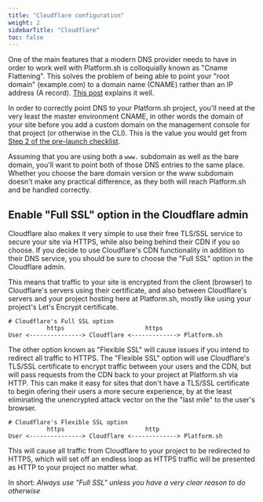 ```yaml
---
title: "Cloudflare configuration"
weight: 2
sidebarTitle: "Cloudflare"
toc: false
---
```


One of the main features that a modern DNS provider needs to have in order to work well with Platform.sh is colloquially known as "Cname Flattening".  This solves the problem of being able to point your "root domain" (example.com) to a domain name (CNAME) rather than an IP address (A record).  [This post](https://blog.cloudflare.com/introducing-CNAME-flattening-rfc-compliant-cnames-at-a-domains-root/) explains it well.

In order to correctly point DNS to your Platform.sh project, you'll need at the very least the master environment CNAME, in other words the domain of your site before you add a custom domain on the management console for that project (or otherwise in the CLI).  This is the value you would get from [Step 2 of the pre-launch checklist](/golive/checklist/).

Assuming that you are using both a `www.` subdomain as well as the bare domain, you'll want to point both of those DNS entries to the same place. Whether you choose the bare domain version or the www subdomain doesn't make any practical difference, as they both will reach Platform.sh and be handled correctly.

## Enable "Full SSL" option in the Cloudflare admin

Cloudflare also makes it very simple to use their free TLS/SSL service to secure your site via HTTPS, while also being behind their CDN if you so choose.  If you decide to use Cloudflare's CDN functionality in addition to their DNS service, you should be sure to choose the "Full SSL" option in the Cloudflare admin.

This means that traffic to your site is encrypted from the client (browser) to Cloudflare's servers using their certificate, and also between Cloudflare's servers and your project hosting here at Platform.sh, mostly like using your project's Let's Encrypt certificate.

```text
# Cloudflare's Full SSL option
		   https                       https
User <---------------> Cloudflare <-------------> Platform.sh
```

The other option known as "Flexible SSL" will cause issues if you intend to redirect all traffic to HTTPS.  The "Flexible SSL" option will use Cloudflare's TLS/SSL certificate to encrypt traffic between your users and the CDN, but will pass requests from the CDN back to your project at Platform.sh via HTTP.  This can make it easy for sites that don't have a TLS/SSL certificate to begin ofering their users a more secure experience, by at the least eliminating the unencrypted attack vector on the the "last mile" to the user's browser.

```text
# Cloudflare's Flexible SSL option
		   https                       http
User <---------------> Cloudflare <-------------> Platform.sh
```

This will cause all traffic from Cloudflare to your project to be redirected to HTTPS, which will set off an endless loop as HTTPS traffic will be presented as HTTP to your project no matter what.

In short: *Always use "Full SSL" unless you have a very clear reason to do otherwise*
